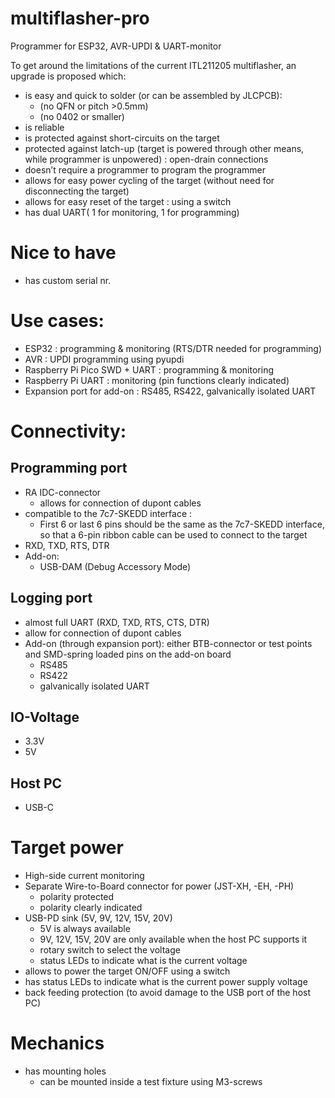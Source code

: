  # multiflasher-pro
Programmer for ESP32, AVR-UPDI &amp; UART-monitor

To get around the limitations of the current ITL211205 multiflasher, an upgrade is proposed which:
* is easy and quick to solder (or can be assembled by JLCPCB):
  * (no QFN or pitch >0.5mm)
  * (no 0402 or smaller)
* is reliable
* is protected against short-circuits on the target
* protected against latch-up (target is powered through other means, while programmer is unpowered) : open-drain connections
* doesn’t require a programmer to program the programmer
* allows for easy power cycling of the target (without need for disconnecting the target)
* allows for easy reset of the target : using a switch
* has dual UART( 1 for monitoring, 1 for programming)

# Nice to have
* has custom serial nr.

# Use cases:
* ESP32 : programming & monitoring (RTS/DTR needed for programming)
* AVR : UPDI programming using pyupdi
* Raspberry Pi Pico SWD + UART : programming & monitoring
* Raspberry Pi UART : monitoring (pin functions clearly indicated)
* Expansion port for add-on : RS485, RS422, galvanically isolated UART

# Connectivity:
## Programming port
* RA IDC-connector
    * allows for connection of dupont cables
* compatible to the 7c7-SKEDD interface : 
    * First 6 or last 6 pins should be the same as the 7c7-SKEDD interface, so that a 6-pin ribbon cable can be used to connect to the target
* RXD, TXD, RTS, DTR
* Add-on:
  * USB-DAM (Debug Accessory Mode)

## Logging port
* almost full UART (RXD, TXD, RTS, CTS, DTR)
* allow for connection of dupont cables
* Add-on (through expansion port): either BTB-connector or test points and SMD-spring loaded pins on the add-on board
  * RS485
  * RS422
  * galvanically isolated UART

## IO-Voltage
* 3.3V
* 5V

## Host PC
* USB-C

# Target power
* High-side current monitoring
* Separate Wire-to-Board connector for power (JST-XH, -EH, -PH)
  * polarity protected
  * polarity clearly indicated
* USB-PD sink (5V, 9V, 12V, 15V, 20V)
  * 5V is always available
  * 9V, 12V, 15V, 20V are only available when the host PC supports it
  * rotary switch to select the voltage
  * status LEDs to indicate what is the current voltage
* allows to power the target ON/OFF using a switch
* has status LEDs to indicate what is the current power supply voltage
* back feeding protection (to avoid damage to the USB port of the host PC)

# Mechanics
* has mounting holes
  * can be mounted inside a test fixture using M3-screws